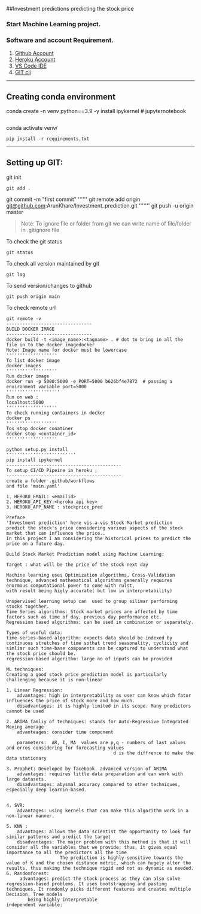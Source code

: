##Investment predictions
    predicting the stock price

### Start Machine Learning project.

### Software and account Requirement.

1. [Github Account](https://github.com)
2. [Heroku Account](https://dashboard.heroku.com/login)
3. [VS Code IDE](https://code.visualstudio.com/download)
4. [GIT cli](https://git-scm.com/downloads)

-----------------------------
Creating conda environment
-----------------------------
conda create -n venv python==3.9 -y
install ipykernel # jupyternotebook
```
```
conda activate venv/
```
pip install -r requirements.txt
```
------------------------------
Setting up GIT:
------------------------------
git init
```
git add .
```
git commit -m "first commit"
''''''
git remote add origin git@github.com:ArunKhare/Investment_prediction.git
'''''''
git push -u origin master

> Note: To ignore file or folder from git we can write name of file/folder in .gitignore file

To check the git status 
```
git status
```
To check all version maintained by git
```
git log
```

To send version/changes to github
```
git push origin main
```

To check remote url 
```
git remote -v
--------------------------------
BUILD DOCKER IMAGE
--------------------------------
docker build -t <image_name>:<tagname> . # dot to bring in all the file in to the docker imagedocker 
Note: Image name for docker must be lowercase
'''''''''''''''''''
To list docker image
docker images
'''''''''''''''''''
Run docker image
docker run -p 5000:5000 -e PORT=5000 b626bf4e7872  # passing a environment variable port=5000
''''''''''''''''''''
Run on web :
localhost:5000
'''''''''''''''''''
To check running containers in docker
docker ps
'''''''''''''''''''
Tos stop docker conatiner
docker stop <container_id>
'''''''''''''''''''

python setup.py install
''''''''''''''''''''''''''
pip install ipykernel
-------------------------------------------
To setup CI/CD Pipeine in heroku ;
-------------------------------------------
create a folder .github/workflows
and file 'main.yaml'

1. HEROKU_EMAIL: <emailid>
2. HEROKU_API_KEY:<heroku api key>
3. HEROKU_APP_NAME : stockprice_pred

Preface
'Investment prediction' here vis-a-vis Stock Market prediction  predict the stock's price considering various aspects of the stock market that can influence the price..
In this project I am considering the historical prices to predict the price on a future day.

Build Stock Market Prediction model using Machine Learning:

Target : what will be the price of the stock next day

Machine learning uses Optimization algorithms, Cross-Validation technique, advanced mathematical algorithms generally requires enormous computational power to come with rulst,
with result being higly accurate( but low in interpretability)

Unspervised learning setup can  used to group silimar performing stocks together.
Time Series algorithms: Stock market prices are affected by time factors such as time of day, previous day performance etc.
Regression based algorithms: can be used in combination or separately.

Types of useful data:
time series-based algorithm: expects data should be indexed by continuous stretches of time sothat trend seasonality, cyclicity and simliar such time-base components can be captured to understand what the stock price should be.
regression-based algorithm: large no of inputs can be provided

ML techniques:
Creating a good stock price prediction model is particularly challenging because it is non-linear

1. Linear Regression:
    advantages: high in interpretability as user can know which fator influences the price of stock more and how much.
    disadvantages: it is highly limited in its scope. Many predictors cannot be used

2. ARIMA famliy of techniques: stands for Auto-Regressive Integrated Moving average
    advanteages: consider time component

    parameters:  AR, I, MA  values are p,q - numbers of last values and erros considering for forecasting values
                                        d is the diffrence to make the data stationary

3. Prophet: Developed by facebook. advanced version of ARIMA
    advantages: requires little data preparation and can work with large datasets.
    disadvantages: abysmal accuracy compared to other techniques, especially deep learnin-based.


4. SVR:
    advantages: using kernels that can make this algorithm work in a non-linear manner.

5. KNN :
    advantages: allows the data scientist the opportunity to look for similar patterns and predict the target
    disadvantages: The major problem with this method is that it will consider all the variables that we provide; thus, it gives equal importance to all the predictors all the time
                    The prediction is highly sensitive towards the value of K and the chosen distance metric, which can hugely alter the results, thus making the technique rigid and not as dynamic as needed.
6. Randomforest:
     advantages: predict the stock process as they can also solve regression-based problems. It uses bootstrapping and pasting techniques. It randomly picks different features and creates multiple Decision, Tree models
        being highly interpretable
independent variable: 
